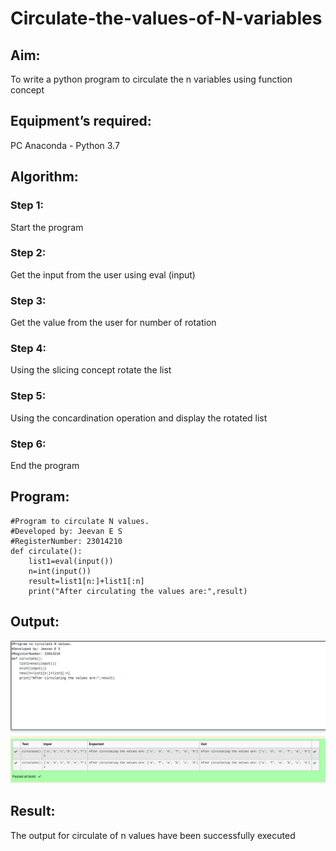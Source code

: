 # Circulate-the-values-of-N-variables
## Aim:
To write a python program to circulate the n variables using function concept
## Equipment’s required:
PC
Anaconda - Python 3.7
## Algorithm: 
### Step 1: 
Start the program
### Step 2: 
Get the input from the user using eval (input)
### Step 3: 
Get the value from the user for number of rotation
### Step 4: 
Using the slicing concept rotate the list
### Step 5: 
Using the concardination operation and display the rotated list
### Step 6: 
End the program
## Program:
```
#Program to circulate N values.
#Developed by: Jeevan E S
#RegisterNumber: 23014210
def circulate():
    list1=eval(input())
    n=int(input())
    result=list1[n:]+list1[:n]
    print("After circulating the values are:",result)
```

## Output:
![output](/circulateoutput.png)

## Result:
The output for circulate of n values have been successfully executed 
